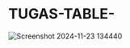 # TUGAS-TABLE-
![Screenshot 2024-11-23 134440](https://github.com/user-attachments/assets/c41b8fb2-5d44-4bb1-9a3c-eb49b970d887)

